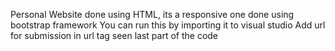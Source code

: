 Personal Website done using  HTML, its a responsive one done using bootstrap framework
You can run this by importing it to visual studio
Add url for submission in url tag seen last part of the code
